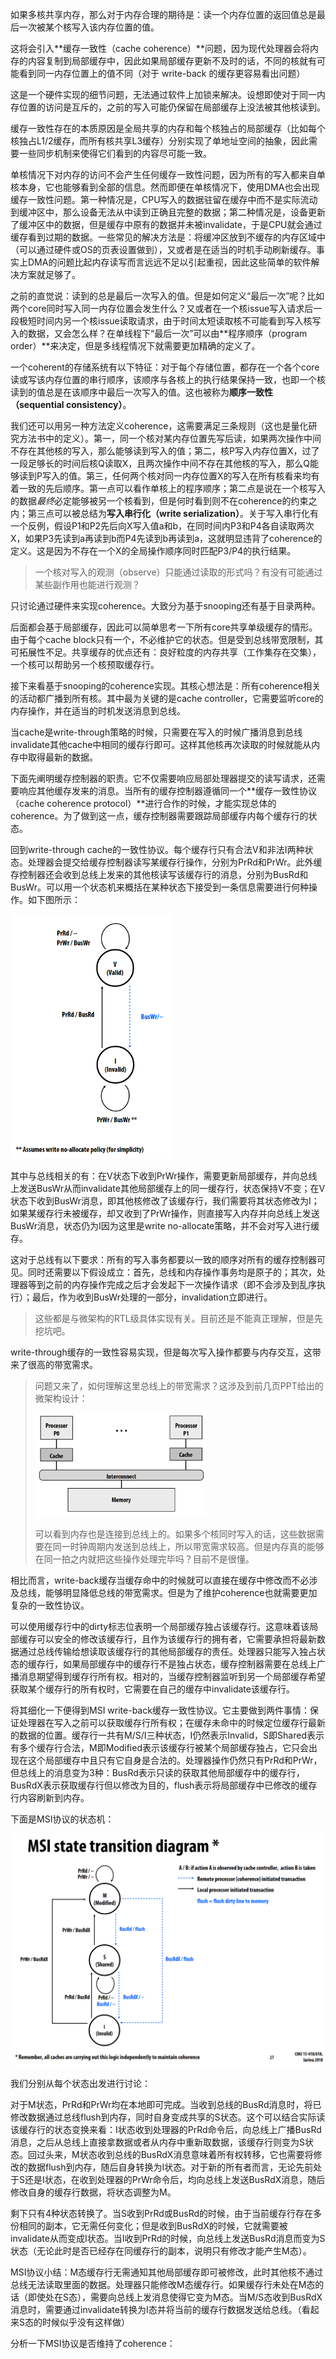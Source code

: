 如果多核共享内存，那么对于内存合理的期待是：读一个内存位置的返回值总是最后一次被某个核写入该内存位置的值。

这将会引入**缓存一致性（cache coherence）**问题，因为现代处理器会将内存的内容复制到局部缓存中，因此如果局部缓存更新不及时的话，不同的核就有可能看到同一内存位置上的值不同（对于 write-back 的缓存更容易看出问题）

这是一个硬件实现的细节问题，无法通过软件上加锁来解决。设想即使对于同一内存位置的访问是互斥的，之前的写入可能仍保留在局部缓存上没法被其他核读到。

缓存一致性存在的本质原因是全局共享的内存和每个核独占的局部缓存（比如每个核独占L1/2缓存，而所有核共享L3缓存）分别实现了单地址空间的抽象，因此需要一些同步机制来使得它们看到的内容尽可能一致。

单核情况下对内存的访问不会产生任何缓存一致性问题，因为所有的写入都来自单核本身，它也能够看到全部的信息。然而即便在单核情况下，使用DMA也会出现缓存一致性问题。第一种情况是，CPU写入的数据驻留在缓存中而不是实际流动到缓冲区中，那么设备无法从中读到正确且完整的数据；第二种情况是，设备更新了缓冲区中的数据，但是缓存中原有的数据并未被invalidate，于是CPU就会通过缓存看到过期的数据。一些常见的解决方法是：将缓冲区放到不缓存的内存区域中（可以通过硬件或OS的页表设置做到），又或者是在适当的时机手动刷新缓存。事实上DMA的问题比起内存读写而言远远不足以引起重视，因此这些简单的软件解决方案就足够了。

之前的直觉说：读到的总是最后一次写入的值。但是如何定义“最后一次”呢？比如两个core同时写入同一内存位置会发生什么？又或者在一个核issue写入请求后一段极短时间内另一个核issue读取请求，由于时间太短读取核不可能看到写入核写入的数据，又会怎么样？在单线程下“最后一次”可以由**程序顺序（program order）**来决定，但是多线程情况下就需要更加精确的定义了。

一个coherent的存储系统有以下特征：对于每个存储位置，都存在一个各个core读或写该内存位置的串行顺序，该顺序与各核上的执行结果保持一致，也即一个核读到的值总是在该顺序中最后一次写入的值。这也被称为**顺序一致性（sequential consistency）**。

我们还可以用另一种方法定义coherence，这需要满足三条规则（这也是量化研究方法书中的定义）。第一，同一个核对某内存位置先写后读，如果两次操作中间不存在其他核的写入，那么能够读到写入的值；第二，核P写入内存位置X，过了一段足够长的时间后核Q读取X，且两次操作中间不存在其他核的写入，那么Q能够读到P写入的值。第三，任何两个核对同一内存位置X的写入在所有核看来均有着一致的先后顺序。第一点可以看作单核上的程序顺序；第二点是说在一个核写入的数据*最终*必定能够被另一个核看到，但是何时看到则不在coherence的约束之内；第三点可以被总结为**写入串行化（write serialization）**。关于写入串行化有一个反例，假设P1和P2先后向X写入值a和b，在同时间内P3和P4各自读取两次X，如果P3先读到a再读到b而P4先读到b再读到a，这就明显违背了coherence的定义。这是因为不存在一个X的全局操作顺序同时匹配P3/P4的执行结果。

> 一个核对写入的观测（observe）只能通过读取的形式吗？有没有可能通过某些副作用也能进行观测？

只讨论通过硬件来实现coherence。大致分为基于snooping还有基于目录两种。

后面都会基于局部缓存，因此可以简单思考一下所有core共享单级缓存的情形。由于每个cache block只有一个，不必维护它的状态。但是受到总线带宽限制，其可拓展性不足。共享缓存的优点还有：良好粒度的内存共享（工作集存在交集），一个核可以帮助另一个核预取缓存行。

接下来看基于snooping的coherence实现。其核心想法是：所有coherence相关的活动都广播到所有核。其中最为关键的是cache controller，它需要监听core的内存操作，并在适当的时机发送消息到总线。

当cache是write-through策略的时候，只需要在写入的时候广播消息到总线invalidate其他cache中相同的缓存行即可。这样其他核再次读取的时候就能从内存中取得最新的数据。

下面先阐明缓存控制器的职责。它不仅需要响应局部处理器提交的读写请求，还需要响应其他缓存发来的消息。当所有的缓存控制器遵循同一个**缓存一致性协议（cache coherence protocol）**进行合作的时候，才能实现总体的coherence。为了做到这一点，缓存控制器需要跟踪局部缓存内每个缓存行的状态。

回到write-through cache的一致性协议。每个缓存行只有合法V和非法I两种状态。处理器会提交给缓存控制器读写某缓存行操作，分别为PrRd和PrWr。此外缓存控制器还会收到总线上发来的其他核读写该缓存行的消息，分别为BusRd和BusWr。可以用一个状态机来概括在某种状态下接受到一条信息需要进行何种操作。如下图所示：

<img src="write-through.png" style="zoom:67%;" />

其中与总线相关的有：在V状态下收到PrWr操作，需要更新局部缓存，并向总线上发送BusWr从而invalidate其他局部缓存上的同一缓存行，状态保持V不变；在V状态下收到BusWr消息，即其他核修改了该缓存行，我们需要将其状态修改为I；如果某缓存行未被缓存，却又收到了PrWr操作，则直接写入内存并向总线上发送BusWr消息，状态仍为I因为这里是write no-allocate策略，并不会对写入进行缓存。

这对于总线有以下要求：所有的写入事务都要以一致的顺序对所有的缓存控制器可见。同时还需要以下假设成立：首先，总线和内存操作事务均是原子的；其次，处理器等到之前的内存操作完成之后才会发起下一次操作请求（即不会涉及到乱序执行）；最后，作为收到BusWr处理的一部分，invalidation立即进行。

> 这些都是与微架构的RTL级具体实现有关。目前还是不能真正理解，但是先挖坑吧。

write-through缓存的一致性容易实现，但是每次写入操作都要与内存交互，这带来了很高的带宽需求。

> 问题又来了，如何理解这里总线上的带宽需求？这涉及到前几页PPT给出的微架构设计：
>
> <img src="write-through-arch.png" style="zoom:33%;" />
>
> 可以看到内存也是连接到总线上的。如果多个核同时写入的话，这些数据需要在同一时钟周期内发送到总线上，所以带宽需求较高。但是内存真的能够在同一拍之内就把这些操作处理完毕吗？目前不是很懂。

相比而言，write-back缓存当缓存命中的时候就可以直接在缓存中修改而不必涉及总线，能够明显降低总线的带宽需求。但是为了维护coherence也就需要更加复杂的一致性协议。

可以使用缓存行中的dirty标志位表明一个局部缓存独占该缓存行。这意味着该局部缓存可以安全的修改该缓存行，且作为该缓存行的拥有者，它需要承担将最新数据通过总线传输给想读取该缓存行的其他局部缓存的责任。处理器只能写入独占状态的缓存行，如果局部缓存中的缓存行不是独占状态，缓存控制器需要在总线上广播消息期望得到缓存行所有权。相对的，当缓存控制器监听到另一个局部缓存希望获取某个缓存行的所有权时，它需要在自己的缓存中invalidate该缓存行。

将其细化一下便得到MSI write-back缓存一致性协议。它主要做到两件事情：保证处理器在写入之前可以获取缓存行所有权；在缓存未命中的时候定位缓存行最新的数据的位置。缓存行一共有M/S/I三种状态，I仍然表示Invalid，S即Shared表示有多个缓存行合法，M即Modified表示该缓存行被某个局部缓存独占，它只会出现在这个局部缓存中且只有它自身是合法的。处理器操作仍然只有PrRd和PrWr，但总线上的消息变为3种：BusRd表示只读的获取其他局部缓存中的缓存行，BusRdX表示获取缓存行但以修改为目的，flush表示将局部缓存中已修改的缓存行内容刷新到内存。

下面是MSI协议的状态机：

<img src="msi-state-machine.png" style="zoom:50%;" />

我们分别从每个状态出发进行讨论：

对于M状态，PrRd和PrWr均在本地即可完成。当收到总线的BusRd消息时，将已修改数据通过总线flush到内存，同时自身变成共享的S状态。这个可以结合实际读该缓存行的状态变换来看：I状态收到处理器的PrRd命令后，向总线上广播BusRd消息，之后从总线上直接拿数据或者从内存中重新取数据，该缓存行则变为S状态。回过头来，M状态收到总线的BusRdX消息意味着所有权转移，它也需要将修改的数据flush到内存，随后自身转换为I状态。对于新的所有者而言，无论先前处于S还是I状态，在收到处理器的PrWr命令后，均向总线上发送BusRdX消息，随后修改自身的缓存行数据，将状态调整为M。

剩下只有4种状态转换了。当S收到PrRd或BusRd的时候，由于当前缓存行存在多份相同的副本，它无需任何变化；但是收到BusRdX的时候，它就需要被invalidate从而变成I状态。当I收到PrRd的时候，向总线上发送BusRd消息而变为S状态（无论此时是否已经存在同缓存行的副本，说明只有修改才能产生M态）。

MSI协议小结：M态缓存行无需通知其他局部缓存即可被修改，此时其他核不通过总线无法读取里面的数据。处理器只能修改M态缓存行。如果缓存行未处在M态的话（即使处在S态），需要向总线上发消息使得它变为M态。当M/S态收到BusRdX消息时，需要通过invalidate转换为I态并将当前的缓存行数据发送给总线。（看起来S态的时候似乎没有这样做）

分析一下MSI协议是否维持了coherence：





